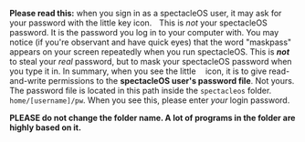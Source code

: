 **Please read this:** when you sign in as a spectacleOS user, it may ask for your password with the little key icon. <img src="https://i.ibb.co/GdJtLvv/image.png" width="9">This is *not* your spectacleOS password. It is the password you log in to your computer with. You may notice (if you're observant and have quick eyes) that the word "maskpass" appears on your screen repeatedly when you run spectacleOS. This is ***not*** to steal your *real* password, but to mask your spectacleOS password when you type it in. In summary, when you see the little <img src="https://i.ibb.co/GdJtLvv/image.png" width="9"> icon, it is to give read-and-write permissions to the **spectacleOS user's password file**. Not yours. The password file is located in this path inside the `spectacleos` folder. `home/[username]/pw`. When you see this, please enter *your* login password.

**PLEASE do not change the folder name. A lot of programs in the folder are highly based on it.**
